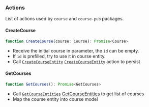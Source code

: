 ### Actions

List of actions used by `course` and `course-pub` packages.

#### <a name="CreateCourse">CreateCourse</a>
```typescript
function CreateCourse(course: Course): Promise<Course>
```
- Receive the initial course in parameter, the `id` can be empty.
- If `id` is prefilled, try to use it in course entity.
- Call [`CreateCourseEntity`](./course-nosql-persistence/actions.md#createcourseentity) [`CreateCourseEntity`](mdc:packages/course-nosql-persistence/actions.md#createcourseentity) action to persist

#### <a name="GetCourses">GetCourses</a>
```typescript
function GetCourses(): Promise<GetCourses>
```
- Call [`GetCourseEntities`](./course-nosql-persistence/actions.md#getcourseentities) [GetCourseEntities](mdc:docs/course-nosql-persistence/actions.md#getcourseentities) to get list of courses
- Map the course entity into course model
